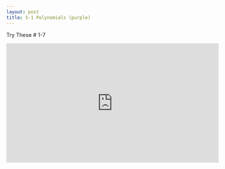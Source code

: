 ```yaml
---
layout: post
title: 5-1 Polynomials (purple)
---
```

Try These # 1-7
<iframe width="560" height="315" src="https://www.youtube.com/embed/e_u_SX-8khU" frameborder="0" allowfullscreen></iframe>
